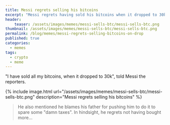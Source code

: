 ```yaml
---
title: Messi regrets selling his bitcoins
excerpt: "Messi regrets having sold his bitcoins when it dropped to 30k..."
header:
    teaser: /assets/images/memes/messi-sells-btc/messi-sells-btc.png
thumbnail: /assets/images/memes/messi-sells-btc/messi-sells-btc.png  
permalink: /blog/memes/messi-regrets-selling-bitcoins-on-drop
published: true
categories:
  - memes
tags:
  - crypto
  - meme
---
```


"I have sold all my bitcoins, when it dropped to 30k", told Messi the reporters.

{% include image.html url="/assets/images/memes/messi-sells-btc/messi-sells-btc.png" description="Messi regrets selling his bitcoins" %}

> He also mentioned he blames his father for pushing him to do it to spare some "damn taxes". In hindsight, he regrets
> not having bought more...
